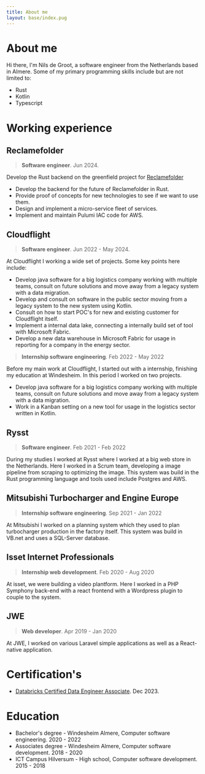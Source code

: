 ```yaml
---
title: About me
layout: base/index.pug
---
```


# About me

Hi there, I'm Nils de Groot, a software engineer from the Netherlands based in
Almere. Some of my primary programming skills include but are not limited to:

- Rust
- Kotlin
- Typescript

# Working experience

## Reclamefolder

> **Software engineer**. Jun 2024.

Develop the Rust backend on the greenfield project for
[Reclamefolder](https://www.reclamefolder.nl/)

- Develop the backend for the future of Reclamefolder in Rust.
- Provide proof of concepts for new technologies to see if we want to use them.
- Design and implement a micro-service fleet of services.
- Implement and maintain Pulumi IAC code for AWS.

## Cloudflight

> **Software engineer**. Jun 2022 - May 2024.

At Cloudflight I working a wide set of projects. Some key points here include:

- Develop java software for a big logistics company working with multiple
  teams, consult on future solutions and move away from a legacy system with a
  data migration.
- Develop and consult on software in the public sector moving from a legacy
  system to the new system using Kotlin.
- Consult on how to start POC's for new and existing customer for Cloudflight
  itself.
- Implement a internal data lake, connecting a internally build set of tool
  with Microsoft Fabric.
- Develop a new data warehouse in Microsoft Fabric for usage in reporting for a
  company in the energy sector.

> **Internship software engineering**. Feb 2022 - May 2022

Before my main work at Cloudflight, I started out with a internship, finishing
my education at Windesheim. In this period I worked on two projects.

- Develop java software for a big logistics company working with multiple
  teams, consult on future solutions and move away from a legacy system with a
  data migration.
- Work in a Kanban setting on a new tool for usage in the logistics sector
  written in Kotlin.

## Rysst

> **Software engineer**. Feb 2021 - Feb 2022

During my studies I worked at Rysst where I worked at a big web store in the
Netherlands. Here I worked in a Scrum team, developing a image pipeline from
scraping to optimizing the image. This system was build in the Rust programming
language and tools used include Postgres and AWS.

## Mitsubishi Turbocharger and Engine Europe

> **Internship software engineering**. Sep 2021 - Jan 2022

At Mitsubishi I worked on a planning system which they used to plan
turbocharger production in the factory itself. This system was build in VB.net
and uses a SQL-Server database.

## Isset Internet Professionals

> **Internship web development**. Feb 2020 - Aug 2020

At isset, we were building a video plantform. Here I worked in a PHP Symphony
back-end with a react frontend with a Wordpress plugin to couple to the system.

## JWE

> **Web developer**. Apr 2019 - Jan 2020

At JWE, I worked on various Laravel simple applications as well as a
React-native application.

# Certification's

- [Databricks Certified Data Engineer Associate](https://www.databricks.com/learn/certification/data-engineer-associate). Dec 2023.

# Education

- Bachelor's degree - Windesheim Almere, Computer software engineering. 2020 - 2022
- Associates degree - Windesheim Almere, Computer software development. 2018 - 2020
- ICT Campus Hilversum - High school, Computer software development. 2015 - 2018
